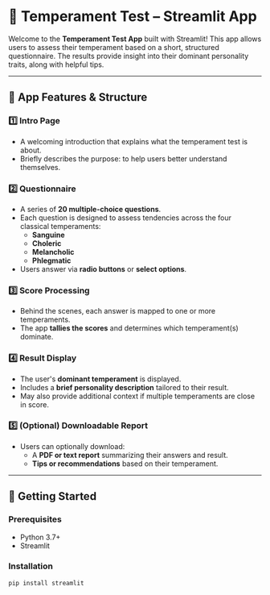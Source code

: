 # 🧠 Temperament Test – Streamlit App

Welcome to the **Temperament Test App** built with Streamlit! This app allows users to assess their temperament based on a short, structured questionnaire. The results provide insight into their dominant personality traits, along with helpful tips.

---

## 📌 App Features & Structure

### 1️⃣ Intro Page
- A welcoming introduction that explains what the temperament test is about.
- Briefly describes the purpose: to help users better understand themselves.

### 2️⃣ Questionnaire
- A series of **20 multiple-choice questions**.
- Each question is designed to assess tendencies across the four classical temperaments:
  - **Sanguine**
  - **Choleric**
  - **Melancholic**
  - **Phlegmatic**
- Users answer via **radio buttons** or **select options**.

### 3️⃣ Score Processing
- Behind the scenes, each answer is mapped to one or more temperaments.
- The app **tallies the scores** and determines which temperament(s) dominate.

### 4️⃣ Result Display
- The user's **dominant temperament** is displayed.
- Includes a **brief personality description** tailored to their result.
- May also provide additional context if multiple temperaments are close in score.

### 5️⃣ (Optional) Downloadable Report
- Users can optionally download:
  - A **PDF or text report** summarizing their answers and result.
  - **Tips or recommendations** based on their temperament.

---

## 🚀 Getting Started

### Prerequisites
- Python 3.7+
- Streamlit

### Installation

```bash
pip install streamlit
